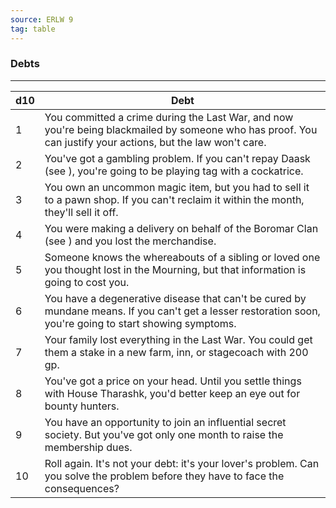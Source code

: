 ```yaml
---
source: ERLW 9
tag: table
---
```


### Debts
---
|d10|Debt|
|----|------------|
|1|You committed a crime during the Last War, and now you're being blackmailed by someone who has proof. You can justify your actions, but the law won't care.|
|2|You've got a gambling problem. If you can't repay Daask (see ), you're going to be playing tag with a cockatrice.|
|3|You own an uncommon magic item, but you had to sell it to a pawn shop. If you can't reclaim it within the month, they'll sell it off.|
|4|You were making a delivery on behalf of the Boromar Clan (see ) and you lost the merchandise.|
|5|Someone knows the whereabouts of a sibling or loved one you thought lost in the Mourning, but that information is going to cost you.|
|6|You have a degenerative disease that can't be cured by mundane means. If you can't get a lesser restoration soon, you're going to start showing symptoms.|
|7|Your family lost everything in the Last War. You could get them a stake in a new farm, inn, or stagecoach with 200 gp.|
|8|You've got a price on your head. Until you settle things with House Tharashk, you'd better keep an eye out for bounty hunters.|
|9|You have an opportunity to join an influential secret society. But you've got only one month to raise the membership dues.|
|10|Roll again. It's not your debt: it's your lover's problem. Can you solve the problem before they have to face the consequences?|
